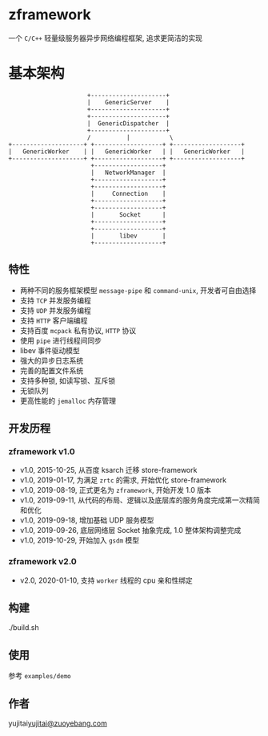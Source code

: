 # zframework 
一个 `C/C++` 轻量级服务器异步网络编程框架, 追求更简洁的实现

# 基本架构
```
                      +---------------------+
                      |    GenericServer    |
                      +---------------------+
                      +---------------------+
                      |  GenericDispatcher  |
                      +---------------------+
                      /          |           \
+--------------------+ +-------------------+ +-------------------+
|   GenericWorker    | |   GenericWorker   | |   GenericWorker   |
+--------------------+ +-------------------+ +-------------------+
                       +-------------------+
                       |   NetworkManager  |
                       +-------------------+
                       +-------------------+
                       |     Connection    |
                       +-------------------+
                       +-------------------+
                       |       Socket      |
                       +-------------------+
                       +-------------------+
                       |       libev       |
                       +-------------------+

```

## 特性
* 两种不同的服务框架模型 `message-pipe` 和 `command-unix`, 开发者可自由选择
* 支持 `TCP` 并发服务编程
* 支持 `UDP` 并发服务编程
* 支持 `HTTP` 客户端编程  
* 支持百度 `mcpack` 私有协议, `HTTP` 协议
* 使用 `pipe` 进行线程间同步
* libev 事件驱动模型
* 强大的异步日志系统
* 完善的配置文件系统
* 支持多种锁, 如读写锁、互斥锁
* 无锁队列
* 更高性能的 `jemalloc` 内存管理

## 开发历程

### zframework v1.0
* v1.0, 2015-10-25, 从百度 ksarch 迁移 store-framework
* v1.0, 2019-01-17, 为满足 `zrtc` 的需求, 开始优化 store-framework
* v1.0, 2019-08-19, 正式更名为 `zframework`, 开始开发 1.0 版本
* v1.0, 2019-09-11, 从代码的布局、逻辑以及底层库的服务角度完成第一次精简和优化
* v1.0, 2019-09-18, 增加基础 UDP 服务模型
* v1.0, 2019-09-26, 底层网络层 Socket 抽象完成, 1.0 整体架构调整完成
* v1.0, 2019-10-29, 开始加入 `gsdm` 模型

### zframework v2.0
* v2.0, 2020-01-10, 支持 `worker` 线程的 cpu 亲和性绑定

## 构建
./build.sh

## 使用
参考 `examples/demo`

## 作者
yujitai<yujitai@zuoyebang.com>


